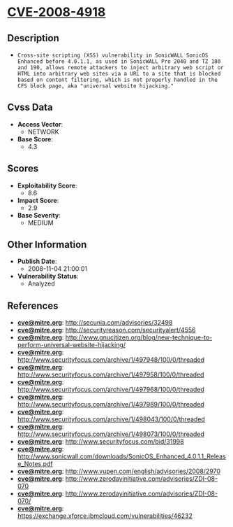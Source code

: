 
# [CVE-2008-4918](http://secunia.com/advisories/32498)

## Description

- `Cross-site scripting (XSS) vulnerability in SonicWALL SonicOS Enhanced before 4.0.1.1, as used in SonicWALL Pro 2040 and TZ 180 and 190, allows remote attackers to inject arbitrary web script or HTML into arbitrary web sites via a URL to a site that is blocked based on content filtering, which is not properly handled in the CFS block page, aka "universal website hijacking."`

## Cvss Data

- **Access Vector**:
  - NETWORK
- **Base Score**:
  - 4.3

## Scores

- **Exploitability Score**:
  - 8.6
- **Impact Score**:
  - 2.9
- **Base Severity**:
  - MEDIUM

## Other Information

- **Publish Date**:
  - 2008-11-04 21:00:01
- **Vulnerability Status**:
  - Analyzed

## References

- **cve@mitre.org**: http://secunia.com/advisories/32498
- **cve@mitre.org**: http://securityreason.com/securityalert/4556
- **cve@mitre.org**: http://www.gnucitizen.org/blog/new-technique-to-perform-universal-website-hijacking/
- **cve@mitre.org**: http://www.securityfocus.com/archive/1/497948/100/0/threaded
- **cve@mitre.org**: http://www.securityfocus.com/archive/1/497958/100/0/threaded
- **cve@mitre.org**: http://www.securityfocus.com/archive/1/497968/100/0/threaded
- **cve@mitre.org**: http://www.securityfocus.com/archive/1/497989/100/0/threaded
- **cve@mitre.org**: http://www.securityfocus.com/archive/1/498043/100/0/threaded
- **cve@mitre.org**: http://www.securityfocus.com/archive/1/498073/100/0/threaded
- **cve@mitre.org**: http://www.securityfocus.com/bid/31998
- **cve@mitre.org**: http://www.sonicwall.com/downloads/SonicOS_Enhanced_4.0.1.1_Release_Notes.pdf
- **cve@mitre.org**: http://www.vupen.com/english/advisories/2008/2970
- **cve@mitre.org**: http://www.zerodayinitiative.com/advisories/ZDI-08-070
- **cve@mitre.org**: http://www.zerodayinitiative.com/advisories/ZDI-08-070/
- **cve@mitre.org**: https://exchange.xforce.ibmcloud.com/vulnerabilities/46232
